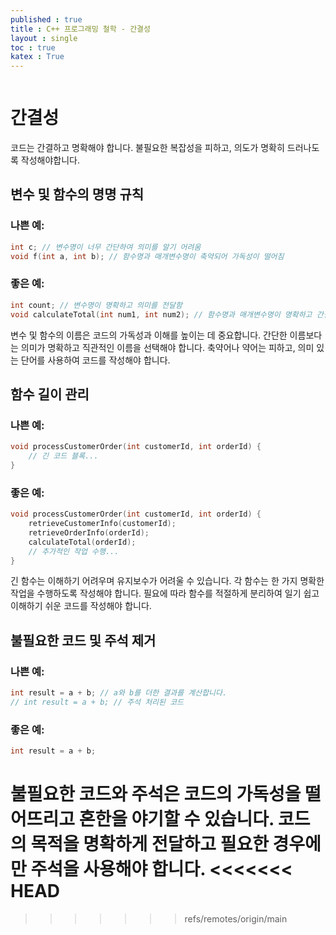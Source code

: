 ```yaml
---
published : true 
title : C++ 프로그래밍 철학 - 간결성  
layout : single 
toc : true 
katex : True 
---
```

```c++

```

# 간결성

코드는 간결하고 명확해야 합니다. 불필요한 복잡성을 피하고, 의도가 명확히 드러나도록 작성해야합니다.

## 변수 및 함수의 명명 규칙

### 나쁜 예:
```cpp
int c; // 변수명이 너무 간단하여 의미를 알기 어려움
void f(int a, int b); // 함수명과 매개변수명이 축약되어 가독성이 떨어짐
```
### 좋은 예:
```cpp
int count; // 변수명이 명확하고 의미를 전달함
void calculateTotal(int num1, int num2); // 함수명과 매개변수명이 명확하고 간결하여 가독성이 좋음
```

변수 및 함수의 이름은 코드의 가독성과 이해를 높이는 데 중요합니다. 간단한 이름보다는 의미가 명확하고 직관적인 이름을 선택해야 합니다. 축약어나 약어는 피하고, 의미 있는 단어를 사용하여 코드를 작성해야 합니다.



## 함수 길이 관리
### 나쁜 예:
```cpp
void processCustomerOrder(int customerId, int orderId) {
    // 긴 코드 블록...
}
```
### 좋은 예:
```cpp
void processCustomerOrder(int customerId, int orderId) {
    retrieveCustomerInfo(customerId);
    retrieveOrderInfo(orderId);
    calculateTotal(orderId);
    // 추가적인 작업 수행...
}
```
긴 함수는 이해하기 어려우며 유지보수가 어려울 수 있습니다. 각 함수는 한 가지 명확한 작업을 수행하도록 작성해야 합니다. 필요에 따라 함수를 적절하게 분리하여 일기 쉽고 이해하기 쉬운 코드를 작성해야 합니다.

## 불필요한 코드 및 주석 제거

### 나쁜 예:
```cpp
int result = a + b; // a와 b를 더한 결과를 계산합니다.
// int result = a + b; // 주석 처리된 코드
```

### 좋은 예:
```cpp
int result = a + b;
```

불필요한 코드와 주석은 코드의 가독성을 떨어뜨리고 혼한을 야기할 수 있습니다. 코드의 목적을 명확하게 전달하고 필요한 경우에만 주석을 사용해야 합니다.
<<<<<<< HEAD
=======


>>>>>>> refs/remotes/origin/main
